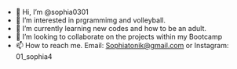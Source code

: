 - 👋 Hi, I’m @sophia0301
- 👀 I’m interested in prgrammimg and volleyball.
- 🌱 I’m currently learning new codes and how to be an adult.
- 💞️ I’m looking to collaborate on the projects within my Bootcamp
- 📫 How to reach me. Email: Sophiatonik@gmail.com or Instagram: 01_sophia4

<!---
sophia0301/sophia0301 is a ✨ special ✨ repository because its `README.md` (this file) appears on your GitHub profile.
You can click the Preview link to take a look at your changes.
--->
